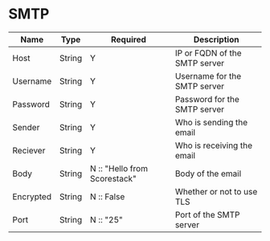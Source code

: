 SMTP
====

| Name      | Type   | Required                     | Description                   |
| --------- | ------ | ---------------------------- | ----------------------------- |
| Host      | String | Y                            | IP or FQDN of the SMTP server |
| Username  | String | Y                            | Username for the SMTP server  |
| Password  | String | Y                            | Password for the SMTP server  |
| Sender    | String | Y                            | Who is sending the email      |
| Reciever  | String | Y                            | Who is receiving the email    |
| Body      | String | N :: "Hello from Scorestack" | Body of the email             |
| Encrypted | String | N :: False                   | Whether or not to use TLS     |
| Port      | String | N :: "25"                    | Port of the SMTP server       |